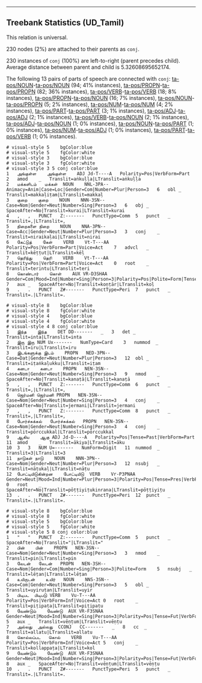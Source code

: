 

--------------------------------------------------------------------------------

## Treebank Statistics (UD_Tamil)

This relation is universal.

230 nodes (2%) are attached to their parents as `conj`.

230 instances of `conj` (100%) are left-to-right (parent precedes child).
Average distance between parent and child is 5.32608695652174.

The following 13 pairs of parts of speech are connected with `conj`: [ta-pos/NOUN]()-[ta-pos/NOUN]() (94; 41% instances), [ta-pos/PROPN]()-[ta-pos/PROPN]() (82; 36% instances), [ta-pos/VERB]()-[ta-pos/VERB]() (18; 8% instances), [ta-pos/PROPN]()-[ta-pos/NOUN]() (16; 7% instances), [ta-pos/NOUN]()-[ta-pos/PROPN]() (5; 2% instances), [ta-pos/NUM]()-[ta-pos/NUM]() (4; 2% instances), [ta-pos/PART]()-[ta-pos/PART]() (3; 1% instances), [ta-pos/ADJ]()-[ta-pos/ADJ]() (2; 1% instances), [ta-pos/VERB]()-[ta-pos/NOUN]() (2; 1% instances), [ta-pos/ADJ]()-[ta-pos/NOUN]() (1; 0% instances), [ta-pos/NOUN]()-[ta-pos/PART]() (1; 0% instances), [ta-pos/NUM]()-[ta-pos/ADJ]() (1; 0% instances), [ta-pos/PART]()-[ta-pos/VERB]() (1; 0% instances).


~~~ conllu
# visual-style 5	bgColor:blue
# visual-style 5	fgColor:white
# visual-style 3	bgColor:blue
# visual-style 3	fgColor:white
# visual-style 3 5 conj	color:blue
1	அங்குள்ள	அங்குள்ள	ADJ	Jd-T----A	Polarity=Pos|VerbForm=Part	2	amod	_	Translit=aṅkuḷḷa|LTranslit=aṅkuḷḷa
2	மக்களிடம்	மக்கள்	NOUN	NNL-3PA--	Animacy=Anim|Case=Loc|Gender=Com|Number=Plur|Person=3	6	obl	_	Translit=makkaḷiṭam|LTranslit=makkaḷ
3	குறை	குறை	NOUN	NNN-3SN--	Case=Nom|Gender=Neut|Number=Sing|Person=3	6	obj	_	SpaceAfter=No|Translit=kurai|LTranslit=kurai
4	,	,	PUNCT	Z:-------	PunctType=Comm	5	punct	_	Translit=,|LTranslit=,
5	நிறைகளை	நிறை	NOUN	NNA-3PN--	Case=Acc|Gender=Neut|Number=Plur|Person=3	3	conj	_	Translit=niraikaḷai|LTranslit=nirai
6	கேட்டுத்	கேள்	VERB	Vt-T---AA	Polarity=Pos|VerbForm=Part|Voice=Act	7	advcl	_	Translit=kēṭṭut|LTranslit=kēḷ
7	தெரிந்து	தெரி	VERB	Vt-T---AA	Polarity=Pos|VerbForm=Part|Voice=Act	0	root	_	Translit=terintu|LTranslit=teri
8	கொண்டார்	கொள்	AUX	VR-D3SHAA	Gender=Com|Mood=Ind|Number=Sing|Person=3|Polarity=Pos|Polite=Form|Tense=Past|VerbForm=Fin|Voice=Act	7	aux	_	SpaceAfter=No|Translit=koṇṭār|LTranslit=koḷ
9	.	.	PUNCT	Z#-------	PunctType=Peri	7	punct	_	Translit=.|LTranslit=.

~~~


~~~ conllu
# visual-style 8	bgColor:blue
# visual-style 8	fgColor:white
# visual-style 4	bgColor:blue
# visual-style 4	fgColor:white
# visual-style 4 8 conj	color:blue
1	இந்த	இந்த	DET	DD-------	_	3	det	_	Translit=inta|LTranslit=inta
2	இரு	இரு	NUM	Ux-------	NumType=Card	3	nummod	_	Translit=iru|LTranslit=iru
3	இடங்களுக்கு	இடம்	PROPN	NED-3PN--	Case=Dat|Gender=Neut|Number=Plur|Person=3	12	obl	_	Translit=iṭaṅkaḷukku|LTranslit=iṭam
4	கனடா	கனடா	PROPN	NEN-3SN--	Case=Nom|Gender=Neut|Number=Sing|Person=3	9	nmod	_	SpaceAfter=No|Translit=kanaṭā|LTranslit=kanaṭā
5	,	,	PUNCT	Z:-------	PunctType=Comm	6	punct	_	Translit=,|LTranslit=,
6	ஜெர்மனி	ஜெர்மனி	PROPN	NEN-3SN--	Case=Nom|Gender=Neut|Number=Sing|Person=3	4	conj	_	SpaceAfter=No|Translit=jermani|LTranslit=jermani
7	,	,	PUNCT	Z:-------	PunctType=Comm	8	punct	_	Translit=,|LTranslit=,
8	போர்ச்சுக்கல்	போர்ச்சுக்கல்	PROPN	NEN-3SN--	Case=Nom|Gender=Neut|Number=Sing|Person=3	4	conj	_	Translit=pōrccukkal|LTranslit=pōrccukkal
9	ஆகிய	ஆகு	ADJ	Jd-D----A	Polarity=Pos|Tense=Past|VerbForm=Part	11	amod	_	Translit=ākiya|LTranslit=āku
10	3	3	NUM	U=-------	NumForm=Digit	11	nummod	_	Translit=3|LTranslit=3
11	நாடுகள்	நாடு	NOUN	NNN-3PN--	Case=Nom|Gender=Neut|Number=Plur|Person=3	12	nsubj	_	Translit=nāṭukaḷ|LTranslit=nāṭu
12	போட்டியிடுகின்றன	போட்டியிடு	VERB	Vr-P3PNAA	Gender=Neut|Mood=Ind|Number=Plur|Person=3|Polarity=Pos|Tense=Pres|VerbForm=Fin|Voice=Act	0	root	_	SpaceAfter=No|Translit=pōṭṭiyiṭukinrana|LTranslit=pōṭṭiyiṭu
13	.	.	PUNCT	Z#-------	PunctType=Peri	12	punct	_	Translit=.|LTranslit=.

~~~


~~~ conllu
# visual-style 8	bgColor:blue
# visual-style 8	fgColor:white
# visual-style 5	bgColor:blue
# visual-style 5	fgColor:white
# visual-style 5 8 conj	color:blue
1	"	"	PUNCT	Z:-------	PunctType=Comm	5	punct	_	SpaceAfter=No|Translit="|LTranslit="
2	பின்	பின்	PROPN	NEN-3SN--	Case=Nom|Gender=Neut|Number=Sing|Person=3	3	nmod	_	Translit=pin|LTranslit=pin
3	லேடன்	லேடன்	PROPN	NEN-3SH--	Case=Nom|Gender=Com|Number=Sing|Person=3|Polite=Form	5	nsubj	_	Translit=lēṭan|LTranslit=lēṭan
4	உயிருடன்	உயிர்	NOUN	NNS-3SN--	Case=Com|Gender=Neut|Number=Sing|Person=3	5	obl	_	Translit=uyiruṭan|LTranslit=uyir
5	பிடிபட	பிடிபடு	VERB	Vu-T---AA	Polarity=Pos|VerbForm=Inf|Voice=Act	0	root	_	Translit=piṭipaṭa|LTranslit=piṭipaṭu
6	வேண்டும்	வேண்டு	AUX	VR-F3SNAA	Gender=Neut|Mood=Ind|Number=Sing|Person=3|Polarity=Pos|Tense=Fut|VerbForm=Fin|Voice=Act	5	aux	_	Translit=vēṇṭum|LTranslit=vēṇṭu
7	அல்லது	அல்லது	CCONJ	CC-------	_	8	cc	_	Translit=allatu|LTranslit=allatu
8	கொல்லப்பட	கொல்	VERB	Vu-T---AA	Polarity=Pos|VerbForm=Inf|Voice=Act	5	conj	_	Translit=kollappaṭa|LTranslit=kol
9	வேண்டும்	வேண்டு	AUX	VR-F3SNAA	Gender=Neut|Mood=Ind|Number=Sing|Person=3|Polarity=Pos|Tense=Fut|VerbForm=Fin|Voice=Act	8	aux	_	SpaceAfter=No|Translit=vēṇṭum|LTranslit=vēṇṭu
10	.	.	PUNCT	Z#-------	PunctType=Peri	5	punct	_	Translit=.|LTranslit=.

~~~


